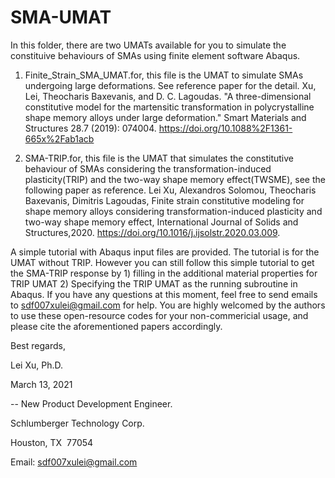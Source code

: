 # SMA-UMAT
In this folder, there are two UMATs available for you to simulate the constituive behaviours of SMAs using finite element software Abaqus.

1. Finite_Strain_SMA_UMAT.for, this file is the UMAT to simulate SMAs undergoing large deformations. See reference paper for the detail. 
Xu, Lei, Theocharis Baxevanis, and D. C. Lagoudas. "A three-dimensional constitutive model for the martensitic transformation in polycrystalline shape memory alloys under large deformation." Smart Materials and Structures 28.7 (2019): 074004. https://doi.org/10.1088%2F1361-665x%2Fab1acb

2. SMA-TRIP.for, this file is the UMAT that simulates the constitutive behaviour of SMAs considering the transformation-induced plasticity(TRIP) and the two-way shape memory effect(TWSME), see the following paper as reference.
Lei Xu, Alexandros Solomou, Theocharis Baxevanis, Dimitris Lagoudas, Finite strain constitutive modeling for shape memory alloys considering transformation-induced plasticity and two-way shape memory effect, International Journal of Solids and Structures,2020. https://doi.org/10.1016/j.ijsolstr.2020.03.009.

A simple tutorial with Abaqus input files are provided. The tutorial is for the UMAT without TRIP. However you can still follow this simple tutorial to get the SMA-TRIP response by 1) filling in the additional material properties for TRIP UMAT 2) Specifying the TRIP UMAT as the running subroutine in Abaqus. If you have any questions at this moment, feel free to send emails to sdf007xulei@gmail.com for help. You are highly welcomed by the authors to use these open-resource codes for your non-commericial usage, and please cite the aforementioned papers accordingly.

Best regards,

Lei Xu, Ph.D.

March 13, 2021

--
New Product Development Engineer.

Schlumberger Technology Corp.

Houston, TX  77054

Email: sdf007xulei@gmail.com
